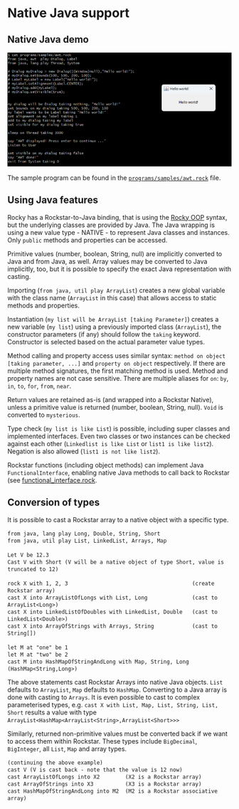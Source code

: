 # Native Java support

## Native Java demo

![Native Java AWT example](awt.png "AWT Hello World in Rockstar")

The sample program can be found in the [`programs/samples/awt.rock`](https://github.com/gaborsch/rocky/tree/master/programs/samples/awt.rock) file.

## Using Java features

Rocky has a Rockstar-to-Java binding, that is using the [Rocky OOP](OOP.md) syntax, but the underlying classes are provided by Java. The Java wrapping is using a new value type - NATIVE - to represent Java classes and instances. Only `public` methods and properties can be accessed.

Primitive values (number, boolean, String, null) are implicitly converted to Java and from Java, as well. Array values may be converted to Java implicitly, too, but it is possible to specify the exact Java representation with casting.

Importing (`from java, util play ArrayList`) creates a new global variable with the class name (`ArrayList` in this case) that allows access to static methods and properties. 

Instantiation (`my list will be ArrayList [taking Parameter]`) creates a new variable (`my list`) using a previously imported class (`ArrayList`), the constructor parameters (if any) should follow the `taking` keyword. Constructor is selected based on the actual parameter value types.

Method calling and property access uses similar syntax: `method on object [taking parameter, ...]` and `property on object` respectively. If there are multiple method signatures, the first matching method is used. Method and property names are not case sensitive. There are multiple aliases for `on`: `by`, `in`, `to`, `for`, `from`, `near`.

Return values are retained as-is (and wrapped into a Rockstar Native), unless a primitive value is returned (number, boolean, String, null). `Void` is converted to `mysterious`. 

Type check (`my list is like List`) is possible, including super classes and implemented interfaces. Even two classes or two instances can be checked against each other (`Linkedlist is like List` or `list1 is like list2`). Negation is also allowed (`list1 is not like list2`).

Rockstar functions (including object methods) can implement Java `FunctionalInterface`, enabling native Java methods to call back to Rockstar (see [functional_interface.rock](https://github.com/gaborsch/rocky/tree/master/programs/tests/fixtures/Rocky_ext/native/functional_interface.rock).

## Conversion of types

It is possible to cast a Rockstar array to a native object with a specific type. 

```
from java, lang play Long, Double, String, Short
from java, util play List, LinkedList, Arrays, Map

Let V be 12.3
Cast V with Short (V will be a native object of type Short, value is truncated to 12)

rock X with 1, 2, 3                                       (create Rockstar array)
cast X into ArrayListOfLongs with List, Long              (cast to ArrayList<Long>)
cast X into LinkedListOfDoubles with LinkedList, Double   (cast to LinkedList<Double>)
cast X into ArrayOfStrings with Arrays, String            (cast to String[])

let M at "one" be 1
let M at "two" be 2
cast M into HashMapOfStringAndLong with Map, String, Long (HashMap<String,Long>)
```
The above statements cast Rockstar Arrays into native Java objects. `List` defaults to `ArrayList`, `Map` defaults to `HashMap`. Converting to a Java array is done with casting to `Arrays`. It is even possible to cast to complex parameterised types, e.g. `cast X with List, Map, List, String, List, Short` results a value with type `ArrayList<HashMap<ArrayList<String>,ArrayList<Short>>>`

Similarly, returned non-primitive values must be converted back if we want to access them within Rockstar. These types include `BigDecimal`, `BigInteger`, all `List`, `Map` and array types.

```
(continuing the above example)
cast V (V is cast back - note that the value is 12 now)
cast ArrayListOfLongs into X2        (X2 is a Rockstar array)
cast ArrayOfStrings into X3          (X3 is a Rockstar array)
cast HashMapOfStringAndLong into M2  (M2 is a Rockstar associative array)
```
